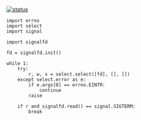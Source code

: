 [![status](https://travis-ci.org/ninchat/pysignalfd.svg)](https://travis-ci.org/ninchat/pysignalfd)

	import errno
	import select
	import signal

	import signalfd

	fd = signalfd.init()

	while 1:
		try:
			r, w, x = select.select([fd], [], [])
		except select.error as e:
			if e.args[0] == errno.EINTR:
				continue
			raise

		if r and signalfd.read() == signal.SIGTERM:
			break
